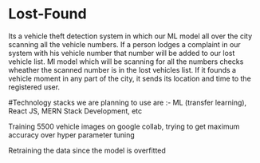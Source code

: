 # Lost-Found
Its a vehicle theft detection system in which our ML model all over the city scanning all the vehicle numbers.
If a person lodges a complaint in our system with his vehicle number that number will be added to our lost vehicle list.
Ml model which will be scanning for all the numbers checks wheather the scanned number is in the lost vehicles list.
If it founds a vehicle moment in any part of the city, it sends its location and time to the registered user.

#Technology stacks we are planning to use are :- ML (transfer learning), React JS, MERN Stack Development, etc

Training 5500 vehicle images on google collab, trying to get maximum accuracy over hyper parameter tuning 

Retraining the data since the model is overfitted


